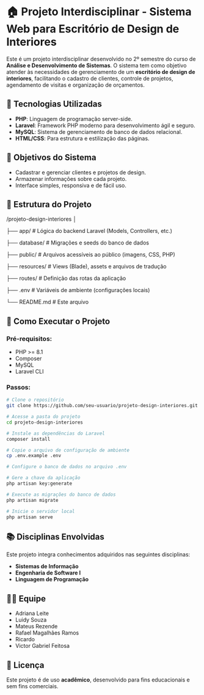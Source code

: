 # 🏠 Projeto Interdisciplinar - Sistema Web para Escritório de Design de Interiores

Este é um projeto interdisciplinar desenvolvido no 2º semestre do curso de **Análise e Desenvolvimento de Sistemas**. O sistema tem como objetivo atender às necessidades de gerenciamento de um **escritório de design de interiores**, facilitando o cadastro de clientes, controle de projetos, agendamento de visitas e organização de orçamentos.

## 🚀 Tecnologias Utilizadas

- **PHP**: Linguagem de programação server-side.
- **Laravel**: Framework PHP moderno para desenvolvimento ágil e seguro.
- **MySQL**: Sistema de gerenciamento de banco de dados relacional.
- **HTML/CSS**: Para estrutura e estilização das páginas.

## 🎯 Objetivos do Sistema

- Cadastrar e gerenciar clientes e projetos de design.
- Armazenar informações sobre cada projeto.
- Interface simples, responsiva e de fácil uso.

## 📁 Estrutura do Projeto

/projeto-design-interiores
│

├── app/ # Lógica do backend Laravel (Models, Controllers, etc.)

├── database/ # Migrações e seeds do banco de dados

├── public/ # Arquivos acessíveis ao público (imagens, CSS, PHP)

├── resources/ # Views (Blade), assets e arquivos de tradução

├── routes/ # Definição das rotas da aplicação

├── .env # Variáveis de ambiente (configurações locais)

└── README.md # Este arquivo


## 🔧 Como Executar o Projeto

### Pré-requisitos:
- PHP >= 8.1
- Composer
- MySQL
- Laravel CLI

### Passos:

```bash
# Clone o repositório
git clone https://github.com/seu-usuario/projeto-design-interiores.git

# Acesse a pasta do projeto
cd projeto-design-interiores

# Instale as dependências do Laravel
composer install

# Copie o arquivo de configuração de ambiente
cp .env.example .env

# Configure o banco de dados no arquivo .env

# Gere a chave da aplicação
php artisan key:generate

# Execute as migrações do banco de dados
php artisan migrate

# Inicie o servidor local
php artisan serve
```

## 📚 Disciplinas Envolvidas

Este projeto integra conhecimentos adquiridos nas seguintes disciplinas:

- **Sistemas de Informação**
- **Engenharia de Software I**
- **Linguagem de Programação**

## 👨‍💻 Equipe

- Adriana Leite
- Luidy Souza
- Mateus Rezende
- Rafael Magalhães Ramos
- Ricardo
- Victor Gabriel Feitosa

## 📄 Licença

Este projeto é de uso **acadêmico**, desenvolvido para fins educacionais e sem fins comerciais.
